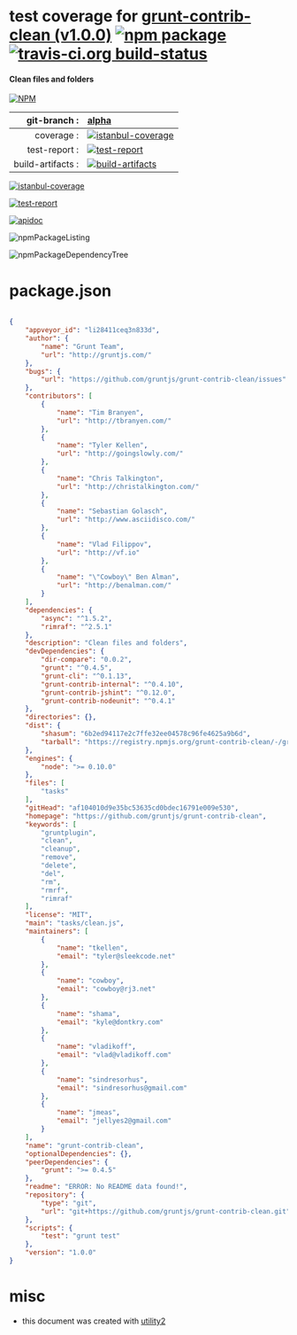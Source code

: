 # test coverage for  [grunt-contrib-clean (v1.0.0)](https://github.com/gruntjs/grunt-contrib-clean)  [![npm package](https://img.shields.io/npm/v/npmtest-grunt-contrib-clean.svg?style=flat-square)](https://www.npmjs.org/package/npmtest-grunt-contrib-clean) [![travis-ci.org build-status](https://api.travis-ci.org/npmtest/node-npmtest-grunt-contrib-clean.svg)](https://travis-ci.org/npmtest/node-npmtest-grunt-contrib-clean)
#### Clean files and folders

[![NPM](https://nodei.co/npm/grunt-contrib-clean.png?downloads=true)](https://www.npmjs.com/package/grunt-contrib-clean)

| git-branch : | [alpha](https://github.com/npmtest/node-npmtest-grunt-contrib-clean/tree/alpha)|
|--:|:--|
| coverage : | [![istanbul-coverage](https://npmtest.github.io/node-npmtest-grunt-contrib-clean/build/coverage.badge.svg)](https://npmtest.github.io/node-npmtest-grunt-contrib-clean/build/coverage.html/index.html)|
| test-report : | [![test-report](https://npmtest.github.io/node-npmtest-grunt-contrib-clean/build/test-report.badge.svg)](https://npmtest.github.io/node-npmtest-grunt-contrib-clean/build/test-report.html)|
| build-artifacts : | [![build-artifacts](https://npmtest.github.io/node-npmtest-grunt-contrib-clean/glyphicons_144_folder_open.png)](https://github.com/npmtest/node-npmtest-grunt-contrib-clean/tree/gh-pages/build)|

[![istanbul-coverage](https://npmtest.github.io/node-npmtest-grunt-contrib-clean/build/screenCapture.buildCustomOrg.browser.coverage.html.png)](https://npmtest.github.io/node-npmtest-grunt-contrib-clean/build/coverage.html/index.html)

[![test-report](https://npmtest.github.io/node-npmtest-grunt-contrib-clean/build/screenCapture.buildCustomOrg.browser.%252Fhome%252Ftravis%252Fbuild%252Fnpmtest%252Fnode-npmtest-grunt-contrib-clean%252Ftmp%252Fbuild%252Ftest-report.html.png)](https://npmtest.github.io/node-npmtest-grunt-contrib-clean/build/test-report.html)

[![apidoc](https://npmdoc.github.io/node-npmdoc-grunt-contrib-clean/build/screenCapture.buildApidoc.browser.%252Fhome%252Ftravis%252Fbuild%252Fnpmdoc%252Fnode-npmdoc-grunt-contrib-clean%252Ftmp%252Fbuild%252Fapidoc.html.png)](https://npmdoc.github.io/node-npmdoc-grunt-contrib-clean/build/apidoc.html)

![npmPackageListing](https://npmtest.github.io/node-npmtest-grunt-contrib-clean/build/screenCapture.npmPackageListing.svg)

![npmPackageDependencyTree](https://npmtest.github.io/node-npmtest-grunt-contrib-clean/build/screenCapture.npmPackageDependencyTree.svg)



# package.json

```json

{
    "appveyor_id": "li28411ceq3n833d",
    "author": {
        "name": "Grunt Team",
        "url": "http://gruntjs.com/"
    },
    "bugs": {
        "url": "https://github.com/gruntjs/grunt-contrib-clean/issues"
    },
    "contributors": [
        {
            "name": "Tim Branyen",
            "url": "http://tbranyen.com/"
        },
        {
            "name": "Tyler Kellen",
            "url": "http://goingslowly.com/"
        },
        {
            "name": "Chris Talkington",
            "url": "http://christalkington.com/"
        },
        {
            "name": "Sebastian Golasch",
            "url": "http://www.asciidisco.com/"
        },
        {
            "name": "Vlad Filippov",
            "url": "http://vf.io"
        },
        {
            "name": "\"Cowboy\" Ben Alman",
            "url": "http://benalman.com/"
        }
    ],
    "dependencies": {
        "async": "^1.5.2",
        "rimraf": "^2.5.1"
    },
    "description": "Clean files and folders",
    "devDependencies": {
        "dir-compare": "0.0.2",
        "grunt": "^0.4.5",
        "grunt-cli": "^0.1.13",
        "grunt-contrib-internal": "^0.4.10",
        "grunt-contrib-jshint": "^0.12.0",
        "grunt-contrib-nodeunit": "^0.4.1"
    },
    "directories": {},
    "dist": {
        "shasum": "6b2ed94117e2c7ffe32ee04578c96fe4625a9b6d",
        "tarball": "https://registry.npmjs.org/grunt-contrib-clean/-/grunt-contrib-clean-1.0.0.tgz"
    },
    "engines": {
        "node": ">= 0.10.0"
    },
    "files": [
        "tasks"
    ],
    "gitHead": "af104010d9e35bc53635cd0bdec16791e009e530",
    "homepage": "https://github.com/gruntjs/grunt-contrib-clean",
    "keywords": [
        "gruntplugin",
        "clean",
        "cleanup",
        "remove",
        "delete",
        "del",
        "rm",
        "rmrf",
        "rimraf"
    ],
    "license": "MIT",
    "main": "tasks/clean.js",
    "maintainers": [
        {
            "name": "tkellen",
            "email": "tyler@sleekcode.net"
        },
        {
            "name": "cowboy",
            "email": "cowboy@rj3.net"
        },
        {
            "name": "shama",
            "email": "kyle@dontkry.com"
        },
        {
            "name": "vladikoff",
            "email": "vlad@vladikoff.com"
        },
        {
            "name": "sindresorhus",
            "email": "sindresorhus@gmail.com"
        },
        {
            "name": "jmeas",
            "email": "jellyes2@gmail.com"
        }
    ],
    "name": "grunt-contrib-clean",
    "optionalDependencies": {},
    "peerDependencies": {
        "grunt": ">= 0.4.5"
    },
    "readme": "ERROR: No README data found!",
    "repository": {
        "type": "git",
        "url": "git+https://github.com/gruntjs/grunt-contrib-clean.git"
    },
    "scripts": {
        "test": "grunt test"
    },
    "version": "1.0.0"
}
```



# misc
- this document was created with [utility2](https://github.com/kaizhu256/node-utility2)
